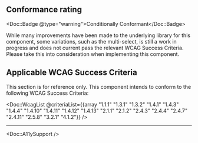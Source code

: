 ## Conformance rating

<Doc::Badge @type="warning">Conditionally Conformant</Doc::Badge>

While many improvements have been made to the underlying library for this component, some variations, such as the multi-select, is still a work in progress and does not current pass the relevant WCAG Success Criteria. Please take this into consideration when implementing this component.

## Applicable WCAG Success Criteria

This section is for reference only. This component intends to conform to the following WCAG Success Criteria:

<Doc::WcagList @criteriaList={{array "1.1.1" "1.3.1" "1.3.2" "1.4.1" "1.4.3" "1.4.4" "1.4.10" "1.4.11" "1.4.12" "1.4.13" "2.1.1" "2.1.2" "2.4.3" "2.4.4" "2.4.7" "2.4.11" "2.5.8" "3.2.1" "4.1.2"}} />

---

<Doc::A11ySupport />
